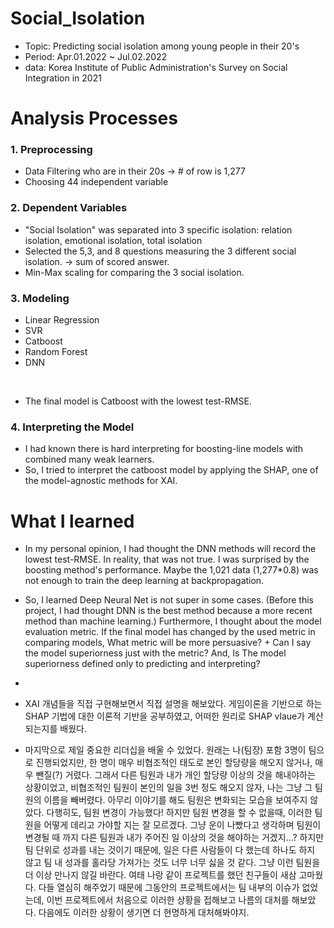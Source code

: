 # Social_Isolation

- Topic: Predicting social isolation among young people in their 20's
- Period: Apr.01.2022 ~ Jul.02.2022
- data: Korea Institute of Public Administration's Survey on Social Integration in 2021


# Analysis Processes
### 1. Preprocessing
- Data Filtering who are in their 20s  -> # of row is 1,277
- Choosing 44 independent variable

### 2. Dependent Variables
- "Social Isolation" was separated into 3 specific isolation: relation isolation, emotional isolation, total isolation
- Selected the 5,3, and 8 questions measuring the 3 different social isolation. -> sum of scored answer.
- Min-Max scaling for comparing the 3 social isolation.


### 3. Modeling
- Linear Regression
- SVR
- Catboost
- Random Forest
- DNN
</br>

- The final model is Catboost with the lowest test-RMSE.

### 4. Interpreting the Model
- I had known there is hard interpreting for boosting-line models with combined many weak learners.
- So, I tried to interpret the catboost model by applying the SHAP, one of the model-agnostic methods for XAI.


# What I learned
- In my personal opinion, I had thought the DNN methods will record the lowest test-RMSE. In reality, that was not true. I was surprised by the boosting method's performance. Maybe the 1,021 data (1,277\*0.8) was not enough to train the deep learning at backpropagation.
- So, I learned Deep Neural Net is not super in some cases. (Before this project, I had thought DNN is the best method because a more recent method than machine learning.) Furthermore, I thought about the model evaluation metric. If the final model has changed by the used metric in comparing models, What metric will be more persuasive? + Can I say the model superiorness just with the metric? And, Is The model superiorness defined only to predicting and interpreting?
- 



- XAI 개념들을 직접 구현해보면서 직접 설명을 해보았다. 게임이론을 기반으로 하는 SHAP 기법에 대한 이론적 기반을 공부하였고, 어떠한 원리로 SHAP vlaue가 계산되는지를 배웠다.


- 마지막으로 제일 중요한 리더십을 배울 수 있었다. 원래는 나(팀장) 포함 3명이 팀으로 진행되었지만, 한 명이 매우 비협조적인 태도로 본인 할당량을 해오지 않거나, 매우 뺀질(?) 거렸다. 그래서 다른 팀원과 내가 개인 할당량 이상의 것을 해내야하는 상황이었고, 비협조적인 팀원이 본인의 일을 3번 정도 해오지 않자, 나는 그냥 그 팀원의 이름을 빼버렸다. 아무리 이야기를 해도 팀원은 변화되는 모습을 보여주지 않았다. 다행히도, 팀원 변경이 가능했다! 하지만 팀원 변경을 할 수 없을때, 이러한 팀원을 어떻게 데리고 가야할 지는 잘 모르겠다. 그냥 운이 나빴다고 생각하며 팀원이 변경될 때 까지 다른 팀원과 내가 주어진 일 이상의 것을 해야하는 거겠지...? 하지만 팀 단위로 성과를 내는 것이기 때문에, 일은 다른 사람들이 다 했는데 하나도 하지 않고 팀 내 성과를 홀라당 가져가는 것도 너무 너무 싫을 것 같다. 그냥 이런 팀원을 더 이상 만나지 않길 바란다. 여태 나랑 같이 프로젝트를 했던 친구들이 새삼 고마웠다. 다들 열심히 해주었기 때문에 그동안의 프로젝트에서는 팀 내부의 이슈가 없었는데, 이번 프로젝트에서 처음으로 이러한 상황을 접해보고 나름의 대처를 해보았다. 다음에도 이러한 상황이 생기면 더 현명하게 대처해봐야지.



